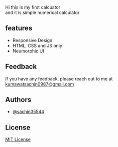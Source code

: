 Hi this is my first calcuator
<br>
and it is simple numerical calculator

## features

 - Responsive Design
 - HTML, CSS and JS only
 - Neumorphic UI

## Feedback

 If you have any feedback, please reach out to me at kumawatsachin0987@gmail.com

## Authors

 - [@sachin35544](https://github.com/sachin35544)

## License

[MIT License](LICENSE)
